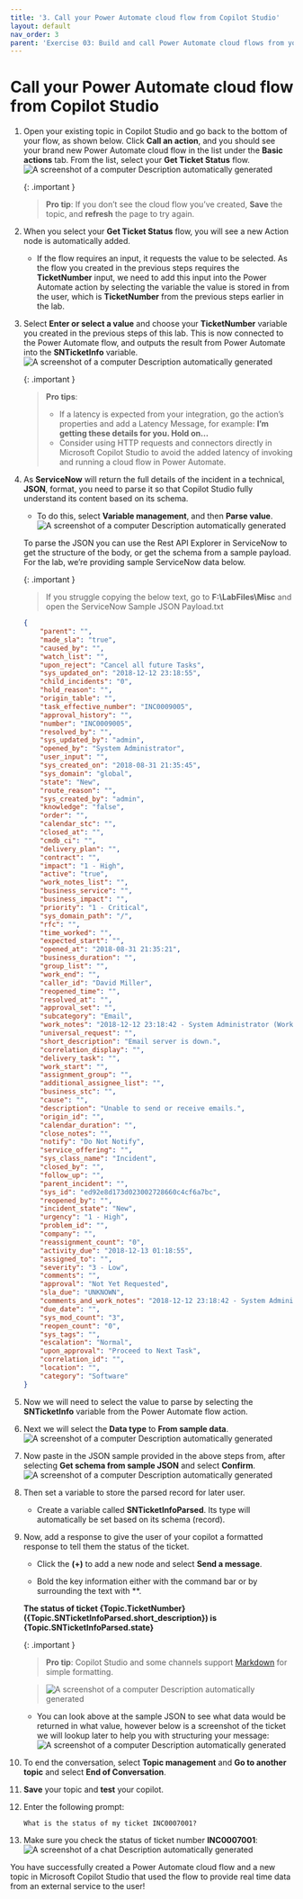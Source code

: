 ```yaml
---
title: '3. Call your Power Automate cloud flow from Copilot Studio'
layout: default
nav_order: 3
parent: 'Exercise 03: Build and call Power Automate cloud flows from your copilot'
---
```


# Call your Power Automate cloud flow from Copilot Studio

1.	Open your existing topic in Copilot Studio and go back to the bottom of your flow, as shown below. Click **Call an action**, and you should see your brand new Power Automate cloud flow in the list under the **Basic actions** tab. From the list, select your **Get Ticket Status** flow.
 	![A screenshot of a computer Description automatically generated](../../media/3ad9d4a7be95e2a433631e8d389f2c0e.png "A screenshot of a computer Description automatically generated")

	{: .important }
	> **Pro tip**: If you don’t see the cloud flow you’ve created, **Save** the topic, and **refresh** the page to try again.

1.	When you select your **Get Ticket Status** flow, you will see a new Action node is automatically added.

	- If the flow requires an input, it requests the value to be selected. As the flow you created in the previous steps requires the **TicketNumber** input, we need to add this input into the Power Automate action by selecting the variable the value is stored in from the user, which is **TicketNumber** from the previous steps earlier in the lab.

1.	Select **Enter or select a value** and choose your **TicketNumber** variable you created in the previous steps of this lab. This is now connected to the Power Automate flow, and outputs the result from Power Automate into the **SNTicketInfo** variable.
 	![A screenshot of a computer Description automatically generated](../../media/91a8d3fbe2f2508942aa4c62cc2725f5.png)

	{: .important }
	> **Pro tips**: 
	>- If a latency is expected from your integration, go the action’s properties and add a Latency Message, for example: **I’m getting these details for you. Hold on…** 
	>- Consider using HTTP requests and connectors directly in Microsoft Copilot Studio to avoid the added latency of invoking and running a cloud flow in Power Automate.

1.	As **ServiceNow** will return the full details of the incident in a technical, **JSON**, format, you need to parse it so that Copilot Studio fully understand its content based on its schema.

	- To do this, select **Variable management**, and then **Parse value**.
 	![A screenshot of a computer Description automatically generated](../../media/c28b821fc07a4e0cb0497d88258632ab.png)

	To parse the JSON you can use the Rest API Explorer in ServiceNow to get the structure of the body, or get the schema from a sample payload. For the lab, we’re providing sample ServiceNow data below.

	{: .important }
	> If you struggle copying the below text, go to **F:\LabFiles\Misc** and open the ServiceNow Sample JSON Payload.txt

	```json
	{
		"parent": "",
		"made_sla": "true",
		"caused_by": "",
		"watch_list": "",
		"upon_reject": "Cancel all future Tasks",
		"sys_updated_on": "2018-12-12 23:18:55",
		"child_incidents": "0",
		"hold_reason": "",
		"origin_table": "",
		"task_effective_number": "INC0009005",
		"approval_history": "",
		"number": "INC0009005",
		"resolved_by": "",
		"sys_updated_by": "admin",
		"opened_by": "System Administrator",
		"user_input": "",
		"sys_created_on": "2018-08-31 21:35:45",
		"sys_domain": "global",
		"state": "New",
		"route_reason": "",
		"sys_created_by": "admin",
		"knowledge": "false",
		"order": "",
		"calendar_stc": "",
		"closed_at": "",
		"cmdb_ci": "",
		"delivery_plan": "",
		"contract": "",
		"impact": "1 - High",
		"active": "true",
		"work_notes_list": "",
		"business_service": "",
		"business_impact": "",
		"priority": "1 - Critical",
		"sys_domain_path": "/",
		"rfc": "",
		"time_worked": "",
		"expected_start": "",
		"opened_at": "2018-08-31 21:35:21",
		"business_duration": "",
		"group_list": "",
		"work_end": "",
		"caller_id": "David Miller",
		"reopened_time": "",
		"resolved_at": "",
		"approval_set": "",
		"subcategory": "Email",
		"work_notes": "2018-12-12 23:18:42 - System Administrator (Work notes)\nupdated the priority to high based on the criticality of the Incident.\n\n",
		"universal_request": "",
		"short_description": "Email server is down.",
		"correlation_display": "",
		"delivery_task": "",
		"work_start": "",
		"assignment_group": "",
		"additional_assignee_list": "",
		"business_stc": "",
		"cause": "",
		"description": "Unable to send or receive emails.",
		"origin_id": "",
		"calendar_duration": "",
		"close_notes": "",
		"notify": "Do Not Notify",
		"service_offering": "",
		"sys_class_name": "Incident",
		"closed_by": "",
		"follow_up": "",
		"parent_incident": "",
		"sys_id": "ed92e8d173d023002728660c4cf6a7bc",
		"reopened_by": "",
		"incident_state": "New",
		"urgency": "1 - High",
		"problem_id": "",
		"company": "",
		"reassignment_count": "0",
		"activity_due": "2018-12-13 01:18:55",
		"assigned_to": "",
		"severity": "3 - Low",
		"comments": "",
		"approval": "Not Yet Requested",
		"sla_due": "UNKNOWN",
		"comments_and_work_notes": "2018-12-12 23:18:42 - System Administrator (Work notes)\nupdated the priority to high based on the criticality of the Incident.\n\n",
		"due_date": "",
		"sys_mod_count": "3",
		"reopen_count": "0",
		"sys_tags": "",
		"escalation": "Normal",
		"upon_approval": "Proceed to Next Task",
		"correlation_id": "",
		"location": "",
		"category": "Software"
	}
	```



1.	Now we will need to select the value to parse by selecting the **SNTicketInfo** variable from the Power Automate flow action.

1.	Next we will select the **Data type** to **From sample data**.
 	![A screenshot of a computer Description automatically generated](../../media/71bdfa5c66438648fc964edfe1ce47ec.png)

1.	Now paste in the JSON sample provided in the above steps from, after selecting **Get schema from sample JSON** and select **Confirm**.
 	![A screenshot of a computer Description automatically generated](../../media/1938529cef77c71d95eadce8fb856d6f.png)

1.	Then set a variable to store the parsed record for later user.

	- Create a variable called **SNTicketInfoParsed**. Its type will automatically be set based on its schema (record).

1.	Now, add a response to give the user of your copilot a formatted response to tell them the status of the ticket. 

	- Click the **(+)** to add a new node and select **Send a message**.

	- Bold the key information either with the command bar or by surrounding the text with **.

	**The status of ticket {Topic.TicketNumber} ({Topic.SNTicketInfoParsed.short_description}) is {Topic.SNTicketInfoParsed.state}**


	{: .important }
	> **Pro tip**: Copilot Studio and some channels support [Markdown](https://www.markdownguide.org/) for simple formatting.

	> ![A screenshot of a computer Description automatically generated](../../media/866da15de00379db8e3c8922f1a62101.png)

	- You can look above at the sample JSON to see what data would be returned in what value, however below is a screenshot of the ticket we will lookup later to help you with structuring your message:
	![A screenshot of a computer Description automatically generated](../../media/102cff9a4fff8ab7750d5c21685776e9.png)

1.	To end the conversation, select **Topic management** and **Go to another topic** and select **End of Conversation**.

1.	**Save** your topic and **test** your copilot.

1.	Enter the following prompt:

	```
 	What is the status of my ticket INC0007001?
  	```

1.	Make sure you check the status of ticket number **INC0007001**:
 	![A screenshot of a chat Description automatically generated](../../media/0b4cd711ae24c4f82eba87830cfd38a2.png "A screenshot of a chat Description automatically generated")


You have successfully created a Power Automate cloud flow and a new topic in Microsoft Copilot Studio that used the flow to provide real time data from an external service to the user!
